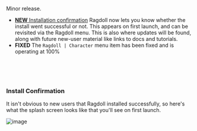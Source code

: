 Minor release.

- [**NEW** Installation confirmation](#install-confirmation) Ragdoll now lets you know whether the install went successful or not. This appears on first launch, and can be revisited via the Ragdoll menu. This is also where updates will be found, along with future new-user material like links to docs and tutorials.
- **FIXED** The `Ragdoll | Character` menu item has been fixed and is operating at 100%

<br>
<br>
<br>

### Install Confirmation

It isn't obvious to new users that Ragdoll installed successfully, so here's what the splash screen looks like that you'll see on first launch.

![image](https://user-images.githubusercontent.com/2152766/99279059-b62a6780-2827-11eb-936d-d5989748eafa.png)
